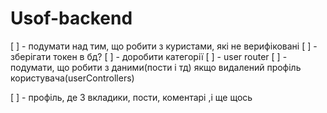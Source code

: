 # Usof-backend

[ ] - подумати над тим, що робити з куристами, які не верифіковані
[ ] - зберігати токен в бд?
[ ] - доробити категорії
[ ] - user router
[ ] - подумати, що робити з даними(пости і тд) якщо видалений профіль користувача(userControllers)


[ ] - профіль, де 3 вкладики, пости, коментарі ,і ще щось
